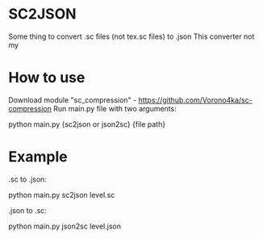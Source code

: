 # SC2JSON
Some thing to convert .sc files (not tex.sc files) to .json
This converter not my

# How to use
Download module "sc_compression" - https://github.com/Vorono4ka/sc-compression
Run main.py file with two arguments:

python main.py {sc2json or json2sc} {file path}

# Example
  
.sc to .json:
  
python main.py sc2json level.sc
  
.json to .sc:
  
python main.py json2sc level.json
